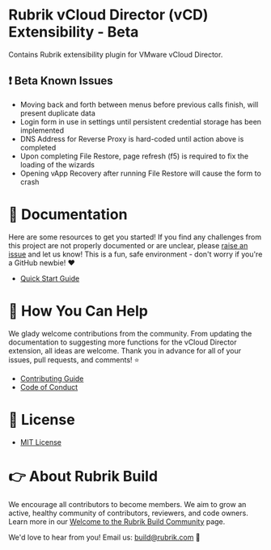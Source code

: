 # Rubrik vCloud Director (vCD) Extensibility - Beta

Contains Rubrik extensibility plugin for VMware vCloud Director.

## :exclamation: Beta Known Issues

* Moving back and forth between menus before previous calls finish, will present duplicate data
* Login form in use in settings until persistent credential storage has been implemented
* DNS Address for Reverse Proxy is hard-coded until action above is completed
* Upon completing File Restore, page refresh (f5) is required to fix the loading of the wizards
* Opening vApp Recovery after running File Restore will cause the form to crash

# :blue_book: Documentation 

Here are some resources to get you started! If you find any challenges from this project are not properly documented or are unclear, please [raise an issue](https://github.com/rubrikinc/rubrik-extension-for-vcd/issues/new/choose) and let us know! This is a fun, safe environment - don't worry if you're a GitHub newbie! :heart:

* [Quick Start Guide](https://github.com/rubrikinc/rubrik-extension-for-vcd/blob/master/docs/quick-start.md)

# :muscle: How You Can Help

We glady welcome contributions from the community. From updating the documentation to suggesting more functions for the vCloud Director extension, all ideas are welcome. Thank you in advance for all of your issues, pull requests, and comments! :star:

* [Contributing Guide](CONTRIBUTING.md)
* [Code of Conduct](CODE_OF_CONDUCT.md)

# :pushpin: License

* [MIT License](LICENSE)

# :point_right: About Rubrik Build

We encourage all contributors to become members. We aim to grow an active, healthy community of contributors, reviewers, and code owners. Learn more in our [Welcome to the Rubrik Build Community](https://github.com/rubrikinc/welcome-to-rubrik-build) page.

We'd  love to hear from you! Email us: build@rubrik.com :love_letter:
